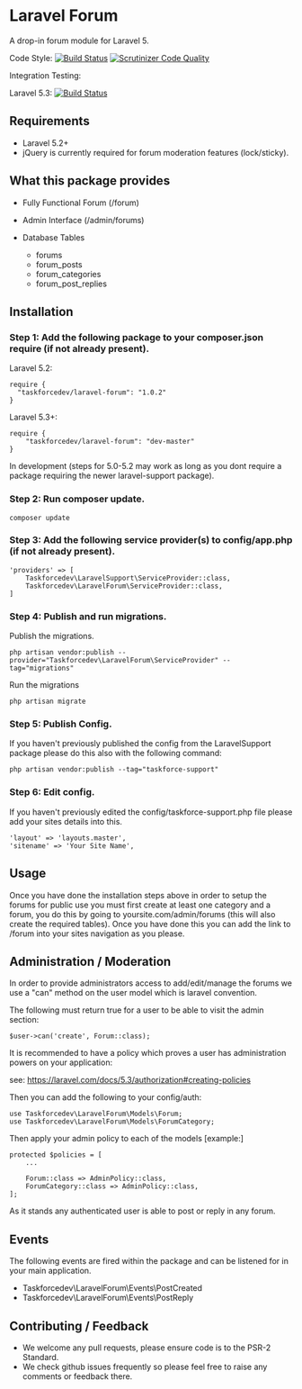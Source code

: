 # Laravel Forum
A drop-in forum module for Laravel 5.

Code Style: [![Build Status](https://travis-ci.org/taskforcedev/laravel-forum.svg?branch=master)](https://travis-ci.org/taskforcedev/laravel-forum) [![Scrutinizer Code Quality](https://scrutinizer-ci.com/g/taskforcedev/laravel-forum/badges/quality-score.png?b=master)](https://scrutinizer-ci.com/g/taskforcedev/laravel-forum/?branch=master)

Integration Testing:

Laravel 5.3: [![Build Status](https://travis-ci.org/taskforcedev-testing/laravel-53-forum.svg?branch=master)](https://travis-ci.org/taskforcedev-testing/laravel-53-forum)

## Requirements
 - Laravel 5.2+
 - jQuery is currently required for forum moderation features (lock/sticky).

## What this package provides
 - Fully Functional Forum (/forum)
 - Admin Interface (/admin/forums)

 - Database Tables
   - forums
   - forum_posts
   - forum_categories
   - forum_post_replies

## Installation

### Step 1: Add the following package to your composer.json require (if not already present).

Laravel 5.2:

    require {
      "taskforcedev/laravel-forum": "1.0.2"
    }
    
Laravel 5.3+:

    require {
        "taskforcedev/laravel-forum": "dev-master"
    }

In development (steps for 5.0-5.2 may work as long as you dont require a package requiring the newer laravel-support package).

### Step 2: Run composer update.
    composer update

### Step 3: Add the following service provider(s) to config/app.php (if not already present).

    'providers' => [
        Taskforcedev\LaravelSupport\ServiceProvider::class,
        Taskforcedev\LaravelForum\ServiceProvider::class,
    ]

### Step 4: Publish and run migrations.
Publish the migrations.

    php artisan vendor:publish --provider="Taskforcedev\LaravelForum\ServiceProvider" --tag="migrations"

Run the migrations

    php artisan migrate

### Step 5: Publish Config.
If you haven't previously published the config from the LaravelSupport package please do this also with the following command:

    php artisan vendor:publish --tag="taskforce-support"

### Step 6: Edit config.
If you haven't previously edited the config/taskforce-support.php file please add your sites details into this.

    'layout' => 'layouts.master',
    'sitename' => 'Your Site Name',

## Usage
Once you have done the installation steps above in order to setup the forums for public use you must first create at least one category and a forum, you do this by going to yoursite.com/admin/forums (this will also create the required tables).
Once you have done this you can add the link to /forum into your sites navigation as you please.

## Administration / Moderation
In order to provide administrators access to add/edit/manage the forums we use a "can" method on the user model which is laravel convention.

The following must return true for a user to be able to visit the admin section:

    $user->can('create', Forum::class);

It is recommended to have a policy which proves a user has administration powers on your application:

see: https://laravel.com/docs/5.3/authorization#creating-policies

Then you can add the following to your config/auth:

    use Taskforcedev\LaravelForum\Models\Forum;
    use Taskforcedev\LaravelForum\Models\ForumCategory;

Then apply your admin policy to each of the models [example:]

    protected $policies = [
        ...
        
        Forum::class => AdminPolicy::class,
        ForumCategory::class => AdminPolicy::class,
    ];

As it stands any authenticated user is able to post or reply in any forum.

## Events

The following events are fired within the package and can be listened for in your main application.

 - Taskforcedev\LaravelForum\Events\PostCreated
 - Taskforcedev\LaravelForum\Events\PostReply

## Contributing / Feedback
 - We welcome any pull requests, please ensure code is to the PSR-2 Standard.
 - We check github issues frequently so please feel free to raise any comments or feedback there.
